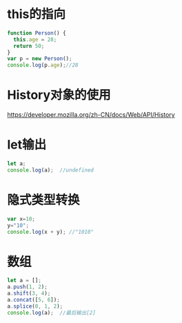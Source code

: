 # this的指向

```javascript
function Person() {
  this.age = 28;
  return 50;
}
var p = new Person();
console.log(p.age);//28
```



# History对象的使用

https://developer.mozilla.org/zh-CN/docs/Web/API/History



# let输出

```javascript
let a;
console.log(a);  //undefined
```

# 隐式类型转换

```javascript
var x=10;
y="10";			
console.log(x + y); //"1010"
```



# 数组

```javascript
let a = [];
a.push(1, 2);
a.shift(3, 4);
a.concat([5, 6]);
a.splice(0, 1, 2);
console.log(a);  //最后输出[2]
```

